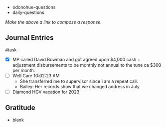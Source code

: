 - odonohue-questions
- daily-questions

*Make the above a link to compose a response.*
## Journal Entries
#task
- [x]  MP called David Bowman and got agreed upon $4,000 cash + adjustment disbursements to be monthly not annual to the tune ca $300 per month.
- [ ] Well Care 10:02:23 AM
	- She transferred me to supervisor since I am a repeat call.
	- Bailey: Her records show that we changed address in July
- [ ] Diamond HGV vacation for 2023

## Gratitude
- blank


